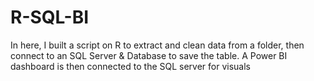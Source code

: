 # R-SQL-BI
In here, I built a script on R to extract and clean data from a folder, then connect to an SQL Server & Database to save the table. A Power BI dashboard is then connected to the SQL server for visuals
